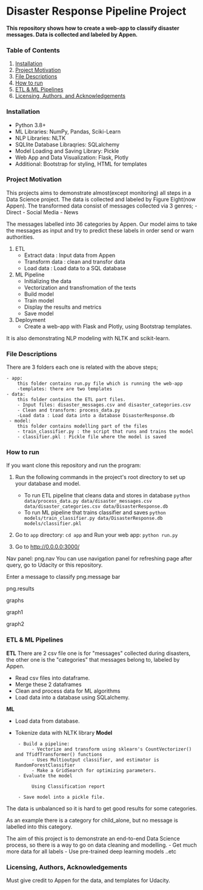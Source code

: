 # Disaster Response Pipeline Project
**This repository shows how to create a web-app to classify disaster messages.
Data is collected and labeled by Appen.**

### Table of Contents

1. [Installation](#installation)
2. [Project Motivation](#motivation)
3. [File Descriptions](#files)
4. [How to run](#run)
5. [ETL & ML Pipelines](#model)
6. [Licensing, Authors, and Acknowledgements](#licensing)

### Installation <a name="installation"></a>
- Python 3.8+
- ML Libraries: NumPy, Pandas, Sciki-Learn
- NLP Libraries: NLTK
- SQLlite Database Libraqries: SQLalchemy
- Model Loading and Saving Library: Pickle
- Web App and Data Visualization: Flask, Plotly
- Additional: Bootstrap for styling, HTML for templates


### Project Motivation<a name="motivation"></a>
This projects aims to demonstrate almost(except monitoring) all steps in a Data Science project.
The data is collected and labeled by Figure Eight(now Appen). The transformed data consist of messages collected via 3 genres;
    - Direct
    - Social Media
    - News
    
The messages labelled into 36 categories by Appen.
Our model aims to take the messages as input and try to predict these labels in order send or warn authorities.

1. ETL
    - Extract data : Input data from Appen
    - Transform data : clean  and transfor data
    - Load data : Load data to a SQL database
2. ML Pipeline
    - Initializing the data
    - Vectorization and transfromation of the texts
    - Build model
    - Train model
    - Display the results and metrics
    - Save model
3. Deployment 
    - Create a web-app with Flask and Plotly, using Bootstrap templates.

It is also demonstrating NLP modeling with NLTK and scikit-learn.


### File Descriptions <a name="files"></a>

There are 3 folders each one is related with the above steps;

    - app:
        this folder contains run.py file which is running the web-app
        -templates: there are two templates
    - data:
        this folder contains the ETL part files.
        - Input files: disaster_messages.csv and disaster_categories.csv
        - Clean and transform: process_data.py
        -Load data : Load data into a database DisasterResponse.db
     - model:
        this folder contains modelling part of the files
        - train_classifier.py : the script that runs and trains the model
        - classifier.pkl : Pickle file where the model is saved
        

### How to run <a name="run"></a>

If you want clone this repository and run the program:

1. Run the following commands in the project's root directory to set up your database and model.

    - To run ETL pipeline that cleans data and stores in database
        `python data/process_data.py data/disaster_messages.csv data/disaster_categories.csv data/DisasterResponse.db`
    - To run ML pipeline that trains classifier and saves
        `python models/train_classifier.py data/DisasterResponse.db models/classifier.pkl`

2. Go to `app` directory: `cd app` and Run your web app: `python run.py`

3. Go to http://0.0.0.0:3000/

Nav panel:
png.nav
You can use navigation panel for refreshing page after query, go to Udacity or this repository.

Enter a message to classify
png.message bar

png.results

graphs

graph1

graph2
### ETL & ML Pipelines <a name="model"></a>
**ETL**
There are 2 csv file one is for "messages" collected during disasters, the other one is the "categories" that messages belong to, labeled by Appen.

- Read csv files into dataframe.
- Merge these 2 dataframes
- Clean and process data for ML algorithms
- Load data into a database using SQLalchemy.

**ML**
- Load data from database.
- Tokenize data with NLTK library
    **Model**
       
       - Build a pipeline:
            - Vectorize and transform using sklearn's CountVectorizer() and TfidfTransformer() functions
            - Uses Multioutput classifier, and estimator is RandomForestClassifier
            - Make a GridSearch for optimizing parameters.
       - Evaluate the model
            
            Using Classification report
            
       - Save model into a pickle file.
 The data is unbalanced so it is hard to get  good results for some categories. 
 
 As an example there is a category for child_alone, but no message is labelled into this category.
 
 The aim of this project is to demonstrate an end-to-end Data Science process, so there is a way to go on data cleaning and modelling.
    - Get much more data for all labels
    - Use pre-trained deep learning models ..etc
 



### Licensing, Authors, Acknowledgements<a name="licensing"></a>

Must give credit to Appen for the data, and templates for Udacity.

